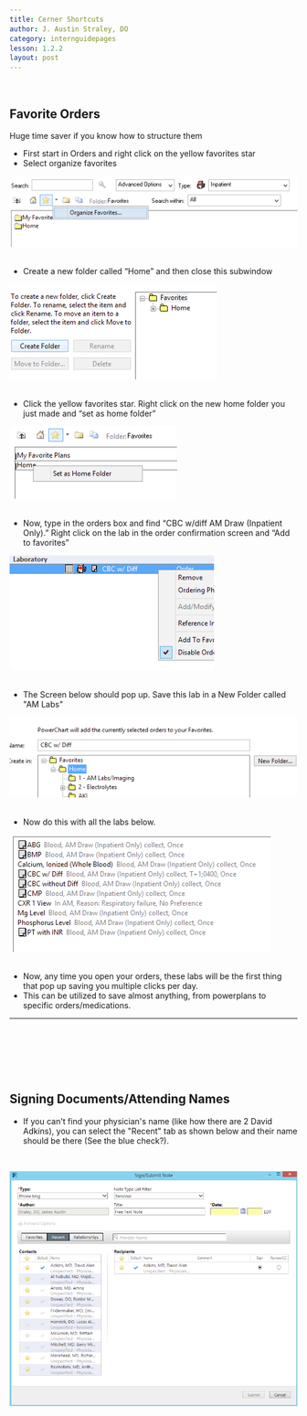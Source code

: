 ```yaml
---
title: Cerner Shortcuts
author: J. Austin Straley, DO
category: internguidepages
lesson: 1.2.2
layout: post
---
```


<meta charset="UTF-8">
<meta name="viewport" content="width=device-width, initial-scale=1">
<link href="{{site.baseurl}}/assets/grid/bootstrap-grid.min.css" rel="stylesheet">
<link href="{{site.baseurl}}/assets/grid/grid.css" rel="stylesheet">
<link rel="stylesheet" href="{{site.baseurl}}/assets/gitbook/gitbook-plugin-fontsettings/website.css">
<link rel="stylesheet" href="{{site.baseurl}}/assets/gitbook/gitbook-plugin-search-pro/search.css">
<link rel="stylesheet" href="{{site.baseurl}}/assets/gitbook/gitbook-plugin-back-to-top-button/plugin.css">
<link rel="stylesheet" href="{{site.baseurl}}/assets/gitbook/style.css">
<link rel="stylesheet" href="{{site.baseurl}}/assets/gitbook/custom.css">
<link rel="stylesheet" href="{{site.baseurl}}/assets/gitbook/rouge/{{ site.syntax_highlighter_style | default: 'colorful' }}.css">
<meta name="HandheldFriendly" content="true"/>
<meta name="viewport" content="width=device-width, initial-scale=1, user-scalable=no">
<meta name="apple-mobile-web-app-capable" content="yes">
<meta name="apple-mobile-web-app-status-bar-style" content="black">
<link rel="apple-touch-icon-precomposed" sizes="152x152" href="{{site.baseurl}}/assets/gitbook/images/apple-touch-icon-precomposed-152.png">
<link rel="shortcut icon" href="{{site.baseurl}}/{{site.favicon_path}}" type="image/x-icon">
    
<br>

## Favorite Orders
Huge time saver if you know how to structure them<br>

- First start in Orders and right click on the yellow favorites star<br>
- Select organize favorites <br>
        
![Shortcut 1.1](/assets/internguide/cerner_shortcuts_1.png)
        <br><br>
- Create a new folder called “Home” and then close this subwindow <br>

![Shortcut 1.2](/assets/internguide/cerner_shortcuts_2.png)
        <br><br>
- Click the yellow favorites star. Right click on the new home folder you just made and “set as home folder”<br>

![Shortcut 1.3](/assets/internguide/cerner_shortcuts_3.png)
        <br><br>
- Now, type in the orders box and find “CBC w/diff AM Draw (Inpatient Only).” Right click on the lab in the order confirmation screen and “Add to favorites”<br>

![Shortcut 1.4](/assets/internguide/cerner_shortcuts_4.png)
        <br><br>
- The Screen below should pop up. Save this lab in a New Folder called "AM Labs"<br>

![Shortcut 1.5](/assets/internguide/cerner_shortcuts_5.png)
        <br><br>
- Now do this with all the labs below.<br>

![Shortcut 1.6](/assets/internguide/cerner_shortcuts_6.png)
        <br><br>
- Now, any time you open your orders, these labs will be the first thing that pop up saving you multiple clicks per day.<br>
- This can be utilized to save almost anything, from powerplans to specific orders/medications.

<hr>
<br>
<br>
<br>
<br>
<br>

## Signing Documents/Attending Names
- If you can't find your physician's name (like how there are 2 David Adkins), you can select the "Recent" tab as shown below and their name should be there (See the blue check?). 
<br>

![Shortcut 1.7](/assets/internguide/cerner_shortcuts_7.png)
        <br><br>
